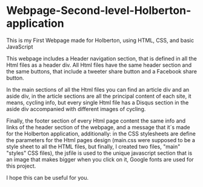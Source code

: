 # Webpage-Second-level-Holberton-application
This is my First Webpage made for Holberton, using HTML, CSS, and basic JavaScript

This webpage includes a Header navigation section, that is defined in all the Html files as a header div. All Html files have the same
header section and the same buttons, that include a tweeter share button and a Facebook share button.

In the main sections of all the Html files you can find an article div and an aside div, in the article sections are all the principal 
content of each site, it means, cycling info, but every single Html file has a Disqus section in the aside div accompanied 
with different images of cycling. 

Finally, the footer section of every Html page content the same info and links of the header section of the webpage, and a message that
it´s made for the Holberton application, additionally: in the CSS stylesheets are define the parameters for the Html pages design
(main.css  were supposed to be a style sheet to all the HTML files, but finally, I created two files, "main" "styles" CSS files), the 
jsfile is used to the unique javascript section that is an image that makes bigger when you click on it, Google fonts are used for this
project.

I hope this can be useful for you.
